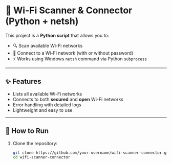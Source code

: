 # 📡 Wi-Fi Scanner & Connector (Python + netsh)

This project is a **Python script** that allows you to:
- 🔍 Scan available Wi-Fi networks
- 🔑 Connect to a Wi-Fi network (with or without password)
- ⚡ Works using Windows `netsh` command via Python `subprocess`

---

## ✨ Features
- Lists all available Wi-Fi networks
- Connects to both **secured** and **open** Wi-Fi networks
- Error handling with detailed logs
- Lightweight and easy to use

---

## 🚀 How to Run

1. Clone the repository:
   ```bash
   git clone https://github.com/your-username/wifi-scanner-connector.git
   cd wifi-scanner-connector
